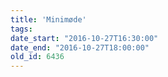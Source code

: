 ```yaml
---
title: 'Minimøde'
tags:
date_start: "2016-10-27T16:30:00"
date_end: "2016-10-27T18:00:00"
old_id: 6436
---
```

